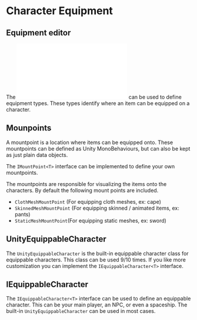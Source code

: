 # Character Equipment


## Equipment editor

The ![Equipment Editor](../Editors/Editors.md) can be used to define equipment types. These types identify where an item can be equipped on a character.

## Mounpoints

A mountpoint is a location where items can be equipped onto. These mountpoints can be defined as Unity MonoBehaviours, but can also be kept as just plain data objects.

The `IMountPoint<T>` interface can be implemented to define your own mountpoints.

The mountpoints are responsible for visualizing the items onto the characters. By default the following mount points are included.

- `ClothMeshMountPoint` (For equipping cloth meshes, ex: cape)
- `SkinnedMeshMountPoint` (For equipping skinned / animated items, ex: pants)
- `StaticMeshMountPoint`(For equipping static meshes, ex: sword)

## UnityEquippableCharacter

The `UnityEquippableCharacter` is the built-in equippable character class for equippable characters. This class can be used 9/10 times. If you like more customization you can implement the `IEquippableCharacter<T>` interface.

## IEquippableCharacter<T>

The `IEquippableCharacter<T>` interface can be used to define an equippable character. This can be your main player, an NPC, or even a spaceship. The built-in `UnityEquippableCharacter` can be used in most cases.
